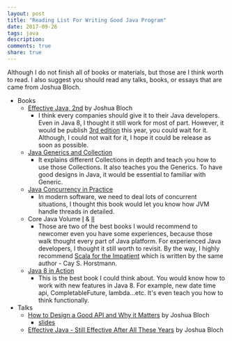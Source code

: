 ```yaml
---
layout: post
title: "Reading List For Writing Good Java Program"
date: 2017-09-26
tags: java
description:
comments: true
share: true
---
```


Although I do not finish all of books or materials, but those are I think worth to read. I also suggest you should read any talks, books, or essays that are came from Joshua Bloch.

* Books 
    * [Effective Java, 2nd](https://www.amazon.com/Effective-Java-2nd-Joshua-Bloch/dp/0321356683/) by Joshua Bloch
        * I think every companies should give it to their Java developers. Even in Java 8, I thought it still work for most of part. However, it would be publish [3rd edition](https://www.amazon.com/Effective-Java-3rd-Joshua-Bloch/dp/0134685997) this year, you could wait for it. Although, I could not wait for it, I hope it could be release as soon as possible.   
    * [Java Generics and Collection](http://shop.oreilly.com/product/9780596527754.do)
        * It explains different Collections in depth and teach you how to use those Collections. It also teaches you the Generics. To have good designs in Java, it would be essential to familiar with Generic.
    * [Java Concurrency in Practice](https://www.amazon.com/gp/product/0321349601)
        * In modern software, we need to deal lots of concurrent situations, I thought this book would let you know how JVM handle threads in detailed.
    * Core Java Volume [I](https://www.amazon.com/Core-Java-I-Fundamentals-10th/dp/0134177304) & [II](https://www.amazon.com/Core-Java-II-Advanced-Features-10th/dp/0134177290)
        * Those are two of the best books I would recommend to newcomer even you have some experiences, because those walk thought every part of Java platform. For experienced Java developers, I thought it still worth to revisit. By the way, I highly recommend [Scala for the Impatient](http://www.horstmann.com/scala/index.html) which is written by the same author - Cay S. Horstmann.   
    * [Java 8 in Action](https://www.manning.com/books/java-8-in-action)
        * This is the best book I could think about. You would know how to work with new features in Java 8. For example, new date time api, CompletableFuture, lambda...etc. It's even teach you how to think functionally.
* Talks
    * [How to Design a Good API and Why it Matters](https://www.youtube.com/watch?v=heh4OeB9A-c) by Joshua Bloch
        * [slides](www.cs.bc.edu/~muller/teaching/cs102/s06/lib/pdf/api-design)
    * [Effective Java - Still Effective After All These Years](https://www.youtube.com/watch?v=V1vQf4qyMXg) by Joshua Bloch
